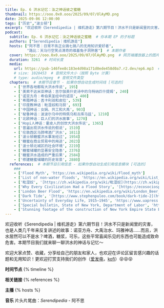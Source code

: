 ```yaml
---
title: Ep. 6 洪水记忆：汝之神话彼之蜜糖
thumbnail: https://ooo.0x0.ooo/2025/09/07/OlAyMD.png
date: 2025-09-06 12:00:00
tags: ["历史","波士顿"]
excerpt: "欢迎收听《Serendipedia | 维机游走》第六期节目！洪水不只是新闻里的灾害，也是人类几千年来反复讲述的故事：诺亚方舟、大禹治水、玛雅神话……而且，洪水居然可以不是水？啤酒，糖浆，可乐，这些平常喜闻乐见的东西也可能造成致命危害。本期节目我们就来聊一聊洪水的神话与记忆～"
podcast:
  subtitle: Ep. 6 洪水记忆：汝之神话彼之蜜糖  # 你本期 EP 的子标题
  authors: ["Serendipedia｜维机游走"]
  hosts: ["阿不思：日常不务正业搞七搞八的无用知识爱好者", 
          "路比：天马行空笑点清奇的维基兔子洞熟客"]  # 本期作者
  cover: https://ooo.0x0.ooo/2025/09/07/OlAyMD.png  # 网页端播放器上的图片
  duration: 3261  # 时间长度
  media:
    url: https://pub-146fee8c183e4d98a171d0ede458d0a7.r2.dev/ep6.mp3  # 音频文件
    # size: 1020453  # 音频文件大小（按照 Byte 计算）
    # type: audio/mpeg  # 音频文件类型
  chapters:  # 本期节目章节 - 如果你想自动生成时间线 [可选的]
    - ['世界各地都有大洪水传说', 195]
    - ['美索不达米亚神话：吉尔伽美什史诗中的乌特纳匹什提姆', 240]
    - ['诺亚方舟：希伯来圣经中的诺亚', 400]
    - ['希腊神话：丟卡利翁和皮拉', 539]
    - ['印度教神话：毗湿奴和马努', 693]
    - ['中国神话：女娲、共工和大禹', 903]
    - ['秘鲁神话：波波尔乌中的特佩乌和古库马兹', 1210]
    - ['北欧神话：巨人们的洪水故事', 1270]
    - ['Hopi人神话：霍皮人的创世大洪水传说', 1365]
    - ['普遍出现洪水传说的假说', 1519]
    - ['伦敦西区马蹄啤酒厂洪水', 1811]
    - ['波士顿糖蜜洪水事发经过', 1954]
    - ['糖蜜在商业贸易中的用途', 2023]
    - ['波士顿北城区的社会环境', 2219]
    - ['糖蜜储罐的显著安全隐患', 2376]
    - ['糖蜜洪水造成的严重后果', 2584]
    - ['修建糖蜜储罐的历史背景', 2880]
  references:  # 本期节目引用信息 - 如果你想自动生成引用信息模块 [可选的]
    ### 
    - ['Flood Myth', 'https://en.wikipedia.org/wiki/Flood_myth']
    - ['List of non-water floods', 'https://en.wikipedia.org/wiki/List_of_non-water_floods']
    - ['毗湿奴', '[https://zh.wikipedia.org/wiki/毗湿奴](https://zh.wikipedia.org/wiki/%E6%AF%97%E6%B9%BF%E5%A5%B4)']
    - ['Why Every Civilization Had a Flood Story', '[https://ecosociosphere.in/why-every-civilization-had-a-flood-story](https://ecosociosphere.in/why-every-civilization-had-a-flood-story/?utm_source=chatgpt.com)']
    - ['London Beer Flood', 'https://en.wikipedia.org/wiki/London_Beer_Flood']
    - ['Dark Tide', '[https://www.stephenpuleo.com/book/dark-tide-2](https://www.stephenpuleo.com/book/dark-tide-2/)']
    - ['Uncertainty of Everyday Life, 1915–1945', 'https://www.uapress.com/product/the-uncertainty-of-everyday-life-1915-1945']
    - ['Special bulletin, State of New York, Department of Labor', 'https://catalog.hathitrust.org/Record/008930327']
    - ['Stunning footage of the construction of New York Empire State Building in color', 'https://youtu.be/EdDECW5FLAM']
---
```


欢迎收听《Serendipedia | 维机游走》第六期节目！洪水不只是新闻里的灾害，也是人类几千年来反复讲述的故事：诺亚方舟、大禹治水、玛雅神话……而且，洪水居然可以不是水？啤酒，糖浆，可乐，这些平常喜闻乐见的东西也可能造成致命危害。本期节目我们就来聊一聊洪水的神话与记忆～

欢迎大家点赞、收藏，分享给自己的朋友和家人，也欢迎在评论区留言感兴趣的话题和无用知识！更欢迎打赏支持我们的创作（[爱发电](https://afdian.com/a/serendipedia)，[kofi](https://ko-fi.com/D1D6176UJN)）😝😝😝

**时间节点**
{% timeline %}

**相关链接**
{% references %}

**主播**
{% hosts %}

**音乐**
片头片尾曲：_Serendipedia_ - 阿不思
